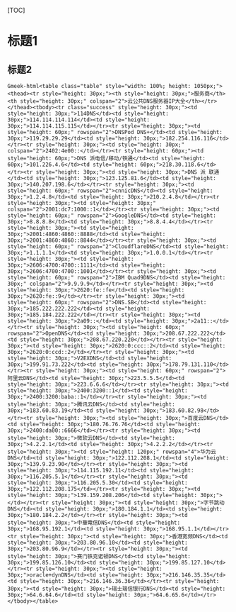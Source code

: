[TOC]
# 标题1
## 标题2 


`Gmeek-html<table class="table" style="width: 100%; height: 1050px;"><thead><tr style="height: 30px;"><th style="height: 30px;">服务商</th><th style="height: 30px;" colspan="2">云公共DNS服务器IP大全</th></tr></thead><tbody><tr class="success" style="height: 30px;"><td style="height: 30px;">114DNS</td><td style="height: 30px;">114.114.114.114</td><td style="height: 30px;">114.114.115.115</td></tr><tr style="height: 30px;"><td style="height: 60px;" rowspan="2">DNSPod DNS+</td><td style="height: 30px;">119.29.29.29</td><td style="height: 30px;">182.254.116.116</td></tr><tr style="height: 30px;"><td style="height: 30px;" colspan="2">2402:4e00::</td></tr><tr style="height: 60px;"><td style="height: 60px;">DNS 派电信/移动/铁通</td><td style="height: 60px;">101.226.4.6</td><td style="height: 60px;">218.30.118.6</td></tr><tr style="height: 30px;"><td style="height: 30px;">DNS 派 联通</td><td style="height: 30px;">123.125.81.6</td><td style="height: 30px;">140.207.198.6</td></tr><tr style="height: 30px;"><td style="height: 60px;" rowspan="2">cnnicDNS</td><td style="height: 30px;">1.2.4.8</td><td style="height: 30px;">210.2.4.8</td></tr><tr style="height: 30px;"><td style="height: 30px;" colspan="2">2001:dc7:1000::1</td></tr><tr style="height: 30px;"><td style="height: 60px;" rowspan="2">GoogleDNS</td><td style="height: 30px;">8.8.8.8</td><td style="height: 30px;">8.8.4.4</td></tr><tr style="height: 30px;"><td style="height: 30px;">2001:4860:4860::8888</td><td style="height: 30px;">2001:4860:4860::8844</td></tr><tr style="height: 30px;"><td style="height: 60px;" rowspan="2">CloudflareDNS</td><td style="height: 30px;">1.1.1.1</td><td style="height: 30px;">1.0.0.1</td></tr><tr style="height: 30px;"><td style="height: 30px;">2606:4700:4700::1111</td><td style="height: 30px;">2606:4700:4700::1001</td></tr><tr style="height: 30px;"><td style="height: 60px;" rowspan="2">IBM Quad9DNS</td><td style="height: 30px;" colspan="2">9.9.9.9</td></tr><tr style="height: 30px;"><td style="height: 30px;">2620:fe::fe</td><td style="height: 30px;">2620:fe::9</td></tr><tr style="height: 30px;"><td style="height: 60px;" rowspan="2">DNS.SB</td><td style="height: 30px;">185.222.222.222</td><td style="height: 30px;">185.184.222.222</td></tr><tr style="height: 30px;"><td style="height: 30px;">2a09::</td><td style="height: 30px;">2a11::</td></tr><tr style="height: 30px;"><td style="height: 60px;" rowspan="2">OpenDNS</td><td style="height: 30px;">208.67.222.222</td><td style="height: 30px;">208.67.220.220</td></tr><tr style="height: 30px;"><td style="height: 30px;">2620:0:ccc::2</td><td style="height: 30px;">2620:0:ccd::2</td></tr><tr style="height: 30px;"><td style="height: 30px;">V2EXDNS</td><td style="height: 30px;">199.91.73.222</td><td style="height: 30px;">178.79.131.110</td></tr><tr style="height: 30px;"><td style="height: 60px;" rowspan="2">阿里云DNS</td><td style="height: 30px;">223.5.5.5</td><td style="height: 30px;">223.6.6.6</td></tr><tr style="height: 30px;"><td style="height: 30px;">2400:3200::1</td><td style="height: 30px;">2400:3200:baba::1</td></tr><tr style="height: 30px;"><td style="height: 30px;">腾讯云DNS</td><td style="height: 30px;">183.60.83.19</td><td style="height: 30px;">183.60.82.98</td></tr><tr style="height: 30px;"><td style="height: 30px;">百度云DNS</td><td style="height: 30px;">180.76.76.76</td><td style="height: 30px;">2400:da00::6666</td></tr><tr style="height: 30px;"><td style="height: 30px;">微软云DNS</td><td style="height: 30px;">4.2.2.1</td><td style="height: 30px;">4.2.2.2</td></tr><tr style="height: 30px;"><td style="height: 120px;" rowspan="4">华为云DNS</td><td style="height: 30px;">122.112.208.1</td><td style="height: 30px;">139.9.23.90</td></tr><tr style="height: 30px;"><td style="height: 30px;">114.115.192.11</td><td style="height: 30px;">116.205.5.1</td></tr><tr style="height: 30px;"><td style="height: 30px;">116.205.5.30</td><td style="height: 30px;">122.112.208.175</td></tr><tr style="height: 30px;"><td style="height: 30px;">139.159.208.206</td><td style="height: 30px;"></td></tr><tr style="height: 30px;"><td style="height: 30px;">字节跳动 DNS</td><td style="height: 30px;">180.184.1.1</td><td style="height: 30px;">180.184.2.2</td></tr><tr style="height: 30px;"><td style="height: 30px;">中華電信DNS</td><td style="height: 30px;">168.95.192.1</td><td style="height: 30px;">168.95.1.1</td></tr><tr style="height: 30px;"><td style="height: 30px;">香港宽频DNS</td><td style="height: 30px;">203.80.96.10</td><td style="height: 30px;">203.80.96.9</td></tr><tr style="height: 30px;"><td style="height: 30px;">赛门铁克诺顿DNS</td><td style="height: 30px;">199.85.126.10</td><td style="height: 30px;">199.85.127.10</td></tr><tr style="height: 30px;"><td style="height: 30px;">oracle+dynDNS</td><td style="height: 30px;">216.146.35.35</td><td style="height: 30px;">216.146.36.36</td></tr><tr style="height: 30px;"><td style="height: 30px;">瑞士瑞信银行DNS</td><td style="height: 30px;">64.6.64.6</td><td style="height: 30px;">64.6.65.6</td></tr></tbody></table>`
